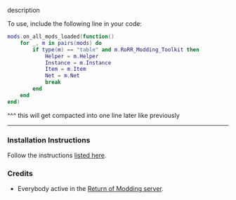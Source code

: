 description

To use, include the following line in your code:
```lua
mods.on_all_mods_loaded(function()
    for _, m in pairs(mods) do
        if type(m) == "table" and m.RoRR_Modding_Toolkit then
            Helper = m.Helper
            Instance = m.Instance
            Item = m.Item
            Net = m.Net
            break
        end
    end
end)
```
^^^ this will get compacted into one line later like previously

---

### Installation Instructions
Follow the instructions [listed here](https://docs.google.com/document/d/1NgLwb8noRLvlV9keNc_GF2aVzjARvUjpND2rxFgxyfw/edit?usp=sharing).


### Credits
* Everybody active in the [Return of Modding server](https://discord.gg/VjS57cszMq).